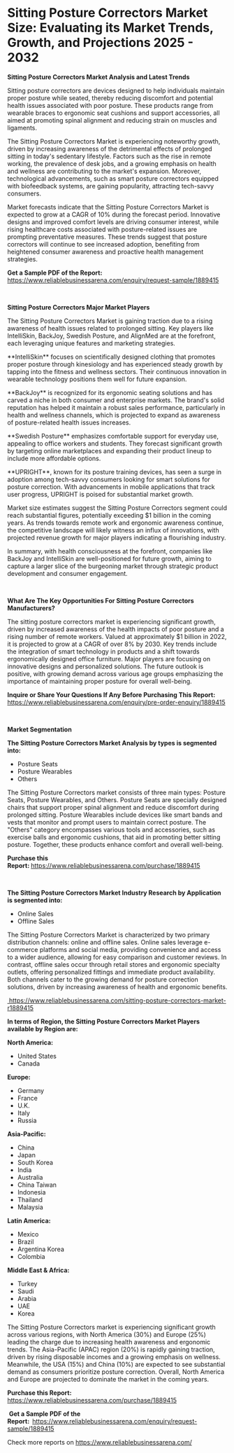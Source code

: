 <p><h1>Sitting Posture Correctors Market Size: Evaluating its Market Trends, Growth, and Projections 2025 - 2032</h1></p><p><strong>Sitting Posture Correctors Market Analysis and Latest Trends</strong></p>
<p><p>Sitting posture correctors are devices designed to help individuals maintain proper posture while seated, thereby reducing discomfort and potential health issues associated with poor posture. These products range from wearable braces to ergonomic seat cushions and support accessories, all aimed at promoting spinal alignment and reducing strain on muscles and ligaments.</p><p>The Sitting Posture Correctors Market is experiencing noteworthy growth, driven by increasing awareness of the detrimental effects of prolonged sitting in today's sedentary lifestyle. Factors such as the rise in remote working, the prevalence of desk jobs, and a growing emphasis on health and wellness are contributing to the market's expansion. Moreover, technological advancements, such as smart posture correctors equipped with biofeedback systems, are gaining popularity, attracting tech-savvy consumers.</p><p>Market forecasts indicate that the Sitting Posture Correctors Market is expected to grow at a CAGR of 10% during the forecast period. Innovative designs and improved comfort levels are driving consumer interest, while rising healthcare costs associated with posture-related issues are prompting preventative measures. These trends suggest that posture correctors will continue to see increased adoption, benefiting from heightened consumer awareness and proactive health management strategies.</p></p>
<p><strong>Get a Sample PDF of the Report:&nbsp;</strong> <a href="https://www.reliablebusinessarena.com/enquiry/request-sample/1889415?utm_campaign=3098&utm_medium=2&utm_source=Github&utm_content=ia&utm_term=28032025&utm_id=sitting-posture-correctors">https://www.reliablebusinessarena.com/enquiry/request-sample/1889415</a></p>
<p>&nbsp;</p>
<p><strong>Sitting Posture Correctors Major Market Players</strong></p>
<p><p>The Sitting Posture Correctors Market is gaining traction due to a rising awareness of health issues related to prolonged sitting. Key players like IntelliSkin, BackJoy, Swedish Posture, and AlignMed are at the forefront, each leveraging unique features and marketing strategies.</p><p>**IntelliSkin** focuses on scientifically designed clothing that promotes proper posture through kinesiology and has experienced steady growth by tapping into the fitness and wellness sectors. Their continuous innovation in wearable technology positions them well for future expansion.</p><p>**BackJoy** is recognized for its ergonomic seating solutions and has carved a niche in both consumer and enterprise markets. The brand's solid reputation has helped it maintain a robust sales performance, particularly in health and wellness channels, which is projected to expand as awareness of posture-related health issues increases.</p><p>**Swedish Posture** emphasizes comfortable support for everyday use, appealing to office workers and students. They forecast significant growth by targeting online marketplaces and expanding their product lineup to include more affordable options.</p><p>**UPRIGHT**, known for its posture training devices, has seen a surge in adoption among tech-savvy consumers looking for smart solutions for posture correction. With advancements in mobile applications that track user progress, UPRIGHT is poised for substantial market growth.</p><p>Market size estimates suggest the Sitting Posture Correctors segment could reach substantial figures, potentially exceeding $1 billion in the coming years. As trends towards remote work and ergonomic awareness continue, the competitive landscape will likely witness an influx of innovations, with projected revenue growth for major players indicating a flourishing industry.</p><p>In summary, with health consciousness at the forefront, companies like BackJoy and IntelliSkin are well-positioned for future growth, aiming to capture a larger slice of the burgeoning market through strategic product development and consumer engagement.</p></p>
<p>&nbsp;</p>
<p><strong>What Are The Key Opportunities For Sitting Posture Correctors Manufacturers?</strong></p>
<p><p>The sitting posture correctors market is experiencing significant growth, driven by increased awareness of the health impacts of poor posture and a rising number of remote workers. Valued at approximately $1 billion in 2022, it is projected to grow at a CAGR of over 8% by 2030. Key trends include the integration of smart technology in products and a shift towards ergonomically designed office furniture. Major players are focusing on innovative designs and personalized solutions. The future outlook is positive, with growing demand across various age groups emphasizing the importance of maintaining proper posture for overall well-being.</p></p>
<p><strong>Inquire or Share Your Questions If Any Before Purchasing This Report:</strong> <a href="https://www.reliablebusinessarena.com/enquiry/pre-order-enquiry/1889415?utm_campaign=3098&utm_medium=2&utm_source=Github&utm_content=ia&utm_term=28032025&utm_id=sitting-posture-correctors">https://www.reliablebusinessarena.com/enquiry/pre-order-enquiry/1889415</a></p>
<p>&nbsp;</p>
<p><strong>Market Segmentation</strong></p>
<p><strong>The Sitting Posture Correctors Market Analysis by types is segmented into:</strong></p>
<p><ul><li>Posture Seats</li><li>Posture Wearables</li><li>Others</li></ul></p>
<p><p>The Sitting Posture Correctors market consists of three main types: Posture Seats, Posture Wearables, and Others. Posture Seats are specially designed chairs that support proper spinal alignment and reduce discomfort during prolonged sitting. Posture Wearables include devices like smart bands and vests that monitor and prompt users to maintain correct posture. The "Others" category encompasses various tools and accessories, such as exercise balls and ergonomic cushions, that aid in promoting better sitting posture. Together, these products enhance comfort and overall well-being.</p></p>
<p><strong>Purchase this Report:&nbsp;</strong><a href="https://www.reliablebusinessarena.com/purchase/1889415?utm_campaign=3098&utm_medium=2&utm_source=Github&utm_content=ia&utm_term=28032025&utm_id=sitting-posture-correctors">https://www.reliablebusinessarena.com/purchase/1889415</a></p>
<p>&nbsp;</p>
<p><strong>The Sitting Posture Correctors Market Industry Research by Application is segmented into:</strong></p>
<p><ul><li>Online Sales</li><li>Offline Sales</li></ul></p>
<p><p>The Sitting Posture Correctors Market is characterized by two primary distribution channels: online and offline sales. Online sales leverage e-commerce platforms and social media, providing convenience and access to a wider audience, allowing for easy comparison and customer reviews. In contrast, offline sales occur through retail stores and ergonomic specialty outlets, offering personalized fittings and immediate product availability. Both channels cater to the growing demand for posture correction solutions, driven by increasing awareness of health and ergonomic benefits.</p></p>
<p><a href="https://www.reliablebusinessarena.com/sitting-posture-correctors-market-r1889415?utm_campaign=3098&utm_medium=2&utm_source=Github&utm_content=ia&utm_term=28032025&utm_id=sitting-posture-correctors">&nbsp;https://www.reliablebusinessarena.com/sitting-posture-correctors-market-r1889415</a></p>
<p><strong>In terms of Region, the Sitting Posture Correctors Market Players available by Region are:</strong></p>
<p>
    <p> <strong> North America: </strong>
        <ul>
            <li>United States</li>
            <li>Canada</li>
        </ul>
        </p> 
    <p> <strong> Europe: </strong>
        <ul>
            <li>Germany</li>
            <li>France</li>
            <li>U.K.</li>
            <li>Italy</li>
            <li>Russia</li>
        </ul>
        </p> 
    <p> <strong> Asia-Pacific: </strong>
        <ul>
            <li>China</li>
            <li>Japan</li>
            <li>South Korea</li>
            <li>India</li>
            <li>Australia</li>
            <li>China Taiwan</li>
            <li>Indonesia</li>
            <li>Thailand</li>
            <li>Malaysia</li>
        </ul>
        </p> 
    <p> <strong> Latin America: </strong>
        <ul>
            <li>Mexico</li>
            <li>Brazil</li>
            <li>Argentina Korea</li>
            <li>Colombia</li>
        </ul>
        </p> 
    <p> <strong> Middle East & Africa: </strong>
        <ul>
            <li>Turkey</li>
            <li>Saudi</li>
            <li>Arabia</li>
            <li>UAE</li>
            <li>Korea</li>
        </ul>
    </p>
    </p>
<p><p>The Sitting Posture Correctors market is experiencing significant growth across various regions, with North America (30%) and Europe (25%) leading the charge due to increasing health awareness and ergonomic trends. The Asia-Pacific (APAC) region (20%) is rapidly gaining traction, driven by rising disposable incomes and a growing emphasis on wellness. Meanwhile, the USA (15%) and China (10%) are expected to see substantial demand as consumers prioritize posture correction. Overall, North America and Europe are projected to dominate the market in the coming years.</p></p>
<p><strong>Purchase this Report: </strong><a href="https://www.reliablebusinessarena.com/purchase/1889415?utm_campaign=3098&utm_medium=2&utm_source=Github&utm_content=ia&utm_term=28032025&utm_id=sitting-posture-correctors">https://www.reliablebusinessarena.com/purchase/1889415</a></p>
<p>&nbsp;<strong>Get a Sample PDF of the Report:&nbsp;&nbsp;</strong><a href="https://www.reliablebusinessarena.com/enquiry/request-sample/1889415?utm_campaign=3098&utm_medium=2&utm_source=Github&utm_content=ia&utm_term=28032025&utm_id=sitting-posture-correctors">https://www.reliablebusinessarena.com/enquiry/request-sample/1889415</a></p>
<p><strong></strong></p>
<p>Check more reports on <a href="https://www.reliablebusinessarena.com/?utm_campaign=3098&utm_medium=2&utm_source=Github&utm_content=ia&utm_term=28032025&utm_id=sitting-posture-correctors">https://www.reliablebusinessarena.com/</a></p>
